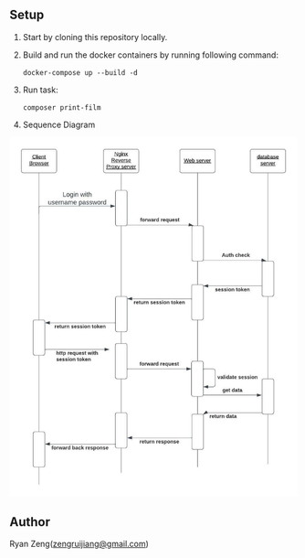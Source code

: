 ## Setup

1. Start by cloning this repository locally.
2. Build and run the docker containers by running following command:
    ```
    docker-compose up --build -d
    ```
3. Run task:
    ```
    composer print-film
    ```

4. Sequence Diagram

![](diagram.jpeg)

## Author
Ryan Zeng(zengruijiang@gmail.com)
